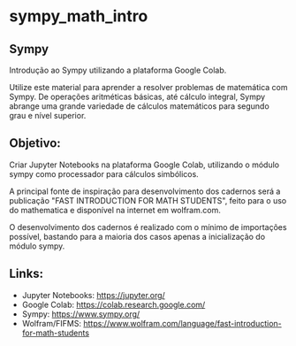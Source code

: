# sympy_math_intro

## Sympy
Introdução ao Sympy utilizando a plataforma Google Colab.

Utilize este material para aprender a resolver problemas de matemática com Sympy. De operações aritméticas básicas, até cálculo integral, Sympy abrange uma grande variedade de cálculos matemáticos para segundo grau e nível superior.

## Objetivo:
Criar Jupyter Notebooks na plataforma Google Colab, utilizando o módulo sympy como processador para cálculos simbólicos.

A principal fonte de inspiração para desenvolvimento dos cadernos será a publicação "FAST INTRODUCTION FOR MATH STUDENTS", feito para o uso do mathematica e disponível na internet em wolfram.com.

O desenvolvimento dos cadernos é realizado com o mínimo de importações possível, bastando para a maioria dos casos apenas a inicialização do módulo sympy.

## Links:
- Jupyter Notebooks: https://jupyter.org/
- Google Colab: https://colab.research.google.com/
- Sympy: https://www.sympy.org/
- Wolfram/FIFMS: https://www.wolfram.com/language/fast-introduction-for-math-students
